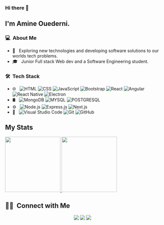### Hi there 👋

## I'm Amine Ouederni.

### 💻 &nbsp;About Me 

- 🤔 &nbsp; Exploring new technologies and developing software solutions to our worlds tech problems.
- 🎓 &nbsp; Junior Full stack Web dev and a Software Engineering student.


### 🛠 &nbsp;Tech Stack

- 🌐 &nbsp;
  ![HTML](https://img.shields.io/badge/-HTML-333333?style=flat&logo=HTML5)
  ![CSS](https://img.shields.io/badge/-CSS-333333?style=flat&logo=CSS3&logoColor=1572B6)
  ![JavaScript](https://img.shields.io/badge/-JavaScript-333333?style=flat&logo=javascript)
  ![Bootstrap](https://img.shields.io/badge/-Bootstrap-333333?style=flat&logo=bootstrap&logoColor=563D7C)
  ![React](https://img.shields.io/badge/-React-333333?style=flat&logo=react)
  ![Angular](https://img.shields.io/badge/-Angular-333333?style=flat&logo=angular)
  ![React Native](https://img.shields.io/badge/-React_Native-333333?style=flat&logo=react_native)
    ![Electron](https://img.shields.io/badge/-Eectron-333333?style=flat&logo=electron)
- 🛢 &nbsp;
  ![MongoDB](https://img.shields.io/badge/-MongoDB-333333?style=flat&logo=mongodb)
  ![MYSQL](https://img.shields.io/badge/-MYSQL-333333?style=flat&logo=mysql)
  ![POSTGRESQL](https://img.shields.io/badge/-POSTGRESQL-333333?style=flat&logo=postgresql)
- ⚙️ &nbsp;
  ![Node.js](https://img.shields.io/badge/-Node.js-333333?style=flat&logo=node.js)
  ![Express.js](https://img.shields.io/badge/-Express.js-333333?style=flat&logo=express.js)
   ![Next.js](https://img.shields.io/badge/-Next.js-333333?style=flat&logo=next.js)
- 🔧 &nbsp;
  ![Visual Studio Code](https://img.shields.io/badge/-Visual%20Studio%20Code-333333?style=flat&logo=visual-studio-code&logoColor=007ACC)
  ![Git](https://img.shields.io/badge/-Git-333333?style=flat&logo=git)
  ![GitHub](https://img.shields.io/badge/-GitHub-333333?style=flat&logo=github)

## My Stats
<p>
<a href="https://github.com/AVS1508">
  <img height="180em" src="https://github-readme-stats.vercel.app/api?username=ouederniAmine&show_icons=true&theme=radical" />
  <img height="180em" src="https://github-readme-stats-eight-theta.vercel.app/api/top-langs/?username=ouederniAmine&theme=radical&layout=compact&exclude_lang=java+r" />
</a>
</p>


##  🤝🏻 &nbsp;Connect with Me

<p align="center">
<a href="https://ouedernidev.tech/"><img src="https://img.shields.io/badge/-ouedernidev.tech-3423A6?style=flat-square&logo=Google-Chrome&logoColor=white"/></a>
<a href="https://www.linkedin.com/in/mohamed-amine-el-ouederni-3805a2203"><img src="https://img.shields.io/badge/-Ouederni%20Amine-0077B5?style=flat-square&logo=Linkedin&logoColor=white"/></a>
<a href="mailto:Ouedernidev@gmail.com"><img src="https://img.shields.io/badge/-ouedernidev@gmail.com-D14836?style=flat-square&logo=Gmail&logoColor=white"/></a>

<!--
**cdthomp1/cdthomp1** is a ✨ _special_ ✨ repository because its `README.md` (this file) appears on your GitHub profile.


